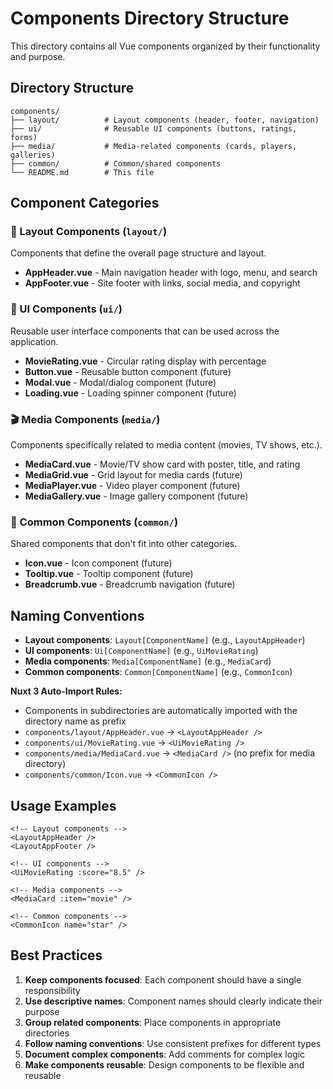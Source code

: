 # Components Directory Structure

This directory contains all Vue components organized by their functionality and purpose.

## Directory Structure

```
components/
├── layout/          # Layout components (header, footer, navigation)
├── ui/              # Reusable UI components (buttons, ratings, forms)
├── media/           # Media-related components (cards, players, galleries)
├── common/          # Common/shared components
└── README.md        # This file
```

## Component Categories

### 📐 Layout Components (`layout/`)
Components that define the overall page structure and layout.

- **AppHeader.vue** - Main navigation header with logo, menu, and search
- **AppFooter.vue** - Site footer with links, social media, and copyright

### 🎨 UI Components (`ui/`)
Reusable user interface components that can be used across the application.

- **MovieRating.vue** - Circular rating display with percentage
- **Button.vue** - Reusable button component (future)
- **Modal.vue** - Modal/dialog component (future)
- **Loading.vue** - Loading spinner component (future)

### 🎬 Media Components (`media/`)
Components specifically related to media content (movies, TV shows, etc.).

- **MediaCard.vue** - Movie/TV show card with poster, title, and rating
- **MediaGrid.vue** - Grid layout for media cards (future)
- **MediaPlayer.vue** - Video player component (future)
- **MediaGallery.vue** - Image gallery component (future)

### 🔧 Common Components (`common/`)
Shared components that don't fit into other categories.

- **Icon.vue** - Icon component (future)
- **Tooltip.vue** - Tooltip component (future)
- **Breadcrumb.vue** - Breadcrumb navigation (future)

## Naming Conventions

- **Layout components**: `Layout[ComponentName]` (e.g., `LayoutAppHeader`)
- **UI components**: `Ui[ComponentName]` (e.g., `UiMovieRating`)
- **Media components**: `Media[ComponentName]` (e.g., `MediaCard`)
- **Common components**: `Common[ComponentName]` (e.g., `CommonIcon`)

**Nuxt 3 Auto-Import Rules:**
- Components in subdirectories are automatically imported with the directory name as prefix
- `components/layout/AppHeader.vue` → `<LayoutAppHeader />`
- `components/ui/MovieRating.vue` → `<UiMovieRating />`
- `components/media/MediaCard.vue` → `<MediaCard />` (no prefix for media directory)
- `components/common/Icon.vue` → `<CommonIcon />`

## Usage Examples

```vue
<!-- Layout components -->
<LayoutAppHeader />
<LayoutAppFooter />

<!-- UI components -->
<UiMovieRating :score="8.5" />

<!-- Media components -->
<MediaCard :item="movie" />

<!-- Common components -->
<CommonIcon name="star" />
```

## Best Practices

1. **Keep components focused**: Each component should have a single responsibility
2. **Use descriptive names**: Component names should clearly indicate their purpose
3. **Group related components**: Place components in appropriate directories
4. **Follow naming conventions**: Use consistent prefixes for different types
5. **Document complex components**: Add comments for complex logic
6. **Make components reusable**: Design components to be flexible and reusable 